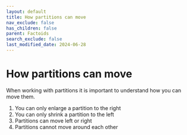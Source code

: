 ```yaml
---
layout: default
title: How partitions can move
nav_exclude: false
has_children: false
parent: Factoids
search_exclude: false
last_modified_date: 2024-06-28
---
```

# How partitions can move

When working with partitions it is important to understand how you can move them. 

1. You can only enlarge a partition to the right
2. You can only shrink a partition to the left
3. Partitions can move left or right
4. Partitions cannot move around each other